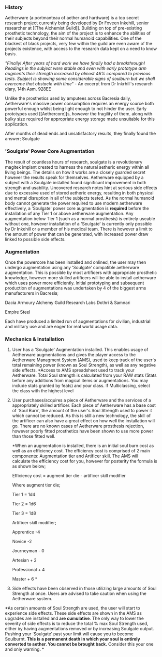 ### History

Aetherware (a portmanteau of aether and hardware) is a top secret research project currently being developed by Dr Foveen Inkehill, senior researcher at [[The Alchemist Guild]]. Building on top of pre-existing prosthetic technology,  the aim of the project is to enhance the abilities of their subjects beyond their normal humanoid capabilities.
One of the blackest of black projects, very few within the guild are even aware of the projects existence, with access to the research data kept on a need to know basis.

*"Finally! After years of hard work we have finally had a breakthrough! Readings in the subject were stable and even with early prototype arm augments their strength increased by almost 46% compared to previous tests. Subject is showing some considerable signs of soulburn but we shall overcome that obstacle with time"* - An excerpt from Dr Inkrhill's research diary, 14th Asm. 928EE

Unlike the prosthetics used by amputees across Bacresia daily, Aetherware's massive power consumption requires an energy source both powerful enough whilst being light enough to not hinder the user. Early prototypes used [[Aethercore]]s, however the fragility of them, along with bulky size required for appropriate energy storage made unsuitable for this application.

After months of dead ends and unsatisfactory results, they finally found the answer; Soulgate 

### 'Soulgate' Power Core Augmentation

The result of countless hours of research, soulgate is a revolutionary magitek implant created to harness the natural aetheric energy within all living beings. The details on how it works are a closely guarded secret however the results speak for themselves. Aetherware equipped by a subject with a Soulgate installed found significant improvement in both strength and usability.
Uncovered research notes hint at serious side effects due to excessive used of stored aetheric energy, resulting in both physical and mental disruption in all of the subjects tested. As the normal humanoid body cannot generate the power required to use modern aetherware effectively, a 'Soulgate' power core augmentation is **required** before the installation of any Tier 1 or above aetherware augmentation. Any augmentation below Tier 1 (such as a normal prosthesis) is entirely useable without one, however installation of a 'Soulgate' is currently only possible by Dr Inkehill or a member of his medical team. There is however a limit to the amount of power that can be generated, with increased power draw linked to possible side effects. 


### Augmentation

Once the powercore has been installed and onlined, the user may then undergo augmentation using any 'Soulgate' compatible aetherware augmentation. This is possible by most artificers with appropriate prosthetic knowledge, however more skilled artificers will be able to install aetherware which uses power more efficiently.
Initial prototyping and subsequent production of augmentations was undertaken by 4 of the biggest arms manufacturers in Bacresia;

Dacia Armoury
Alchemy Guild Research Labs
Dothri & Samnari

Empire Steel

Each have produced a limited run of augmentations for civilian, industrial and military use and are eager for real world usage data.


### Mechanics & Installation

1. User has a 'Soulgate' Augmentation installed. This enables usage of Aetherware augmentations and gives the player access to the Aetherware Managment System (AMS), used to keep track of the user's total remaining power (known as Soul Strength), as well as any negative side effects.
   *Access to AMS spreadsheet used to track your Aetherware. Total Soul strength is calculated from your RAW stats
   (Stats before any additions from magical items or augmentations. You may include stats granted by feats) and your class. If Multiclassing, select the class with the highest level


2. User purchases/acquires a piece of Aetherware and the services of a appropriately skilled artificer. Each piece of Aetherware has a base cost of 'Soul Burn', the amount of the user's Soul Strength used to power it which cannot be reduced. As this is still a new technology, the skill of the artificer can also have a great effect on how well the installation will go. There are no known cases of Aetherware prosthesis rejection, however poorly fitted prosthetics have been shown to use more power than those fitted well. 
   
   *When an augmentation is installed, there is an initial soul burn cost as well as an efficiency cost. The efficiency cost is comprised of 2 main components: Augmentation tier and Artificer skill. The AMS will calculate the efficiency cost for you, however for posterity the formula is as shown below;
   
   Efficiency cost = augment tier die - artificer skill modifier
   
   Where augment tier die;

   Tier 1 = 1d4
    
   Tier 2 = 1d6
   
   Tier 3 = 1d8 
    


	Artificer skill modifier;
	
	Apprentice  -4

	Novice -2

	Journeyman - 0

	Artesian + 2

	Professional + 4

	Master + 6 *


3. Side effects have been observed in those utilizing large amounts of Soul Strength at once. Users are advised to take caution when using the Aetherware system.
   
  *As certain amounts of Soul Strength are used, the user will start to experience side effects. These side effects are shown in the AMS as upgrades are installed and **are cumulative**. The only way to lower the severity of side effects is to reduce the total % max Soul Strength used, either by having augmentations removed or by increasing Soulgate output. Pushing your ‘Soulgate’ past your limit will cause you to become Soulburnt. **This is a permanent death in which your soul is entirely converted to aether. You cannot be brought back.** Consider this your one and only warning. *

